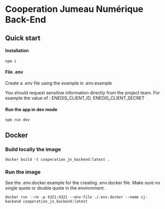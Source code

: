 # Cooperation Jumeau Numérique Back-End

## Quick start

#### Installation

```shell
npm i
```

#### File .env

Create a .env file using the example in .env.example

You should request sensitive information directly from the project team. For example the value of : ENEDIS_CLIENT_ID, ENEDIS_CLIENT_SECRET

#### Run the app in dev mode

```shell
npm run dev
```

## Docker

### Build locally the image

```shell
docker build -t cooperation_jn_backend:latest .
```

### Run the image

See the .env.docker.example for the creating .env.docker file. Make sure no single quote or double quote in the environment.

```shell
docker run --rm -p 4321:4321 --env-file ./.env.docker --name cj-backend cooperation_jn_backend:latest
```
